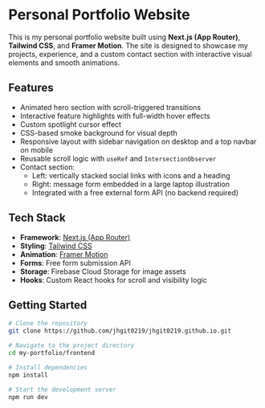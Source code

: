 # Personal Portfolio Website

This is my personal portfolio website built using **Next.js (App Router)**, **Tailwind CSS**, and **Framer Motion**. The site is designed to showcase my projects, experience, and a custom contact section with interactive visual elements and smooth animations.

## Features

- Animated hero section with scroll-triggered transitions
- Interactive feature highlights with full-width hover effects
- Custom spotlight cursor effect
- CSS-based smoke background for visual depth
- Responsive layout with sidebar navigation on desktop and a top navbar on mobile
- Reusable scroll logic with `useRef` and `IntersectionObserver`
- Contact section:
  - Left: vertically stacked social links with icons and a heading
  - Right: message form embedded in a large laptop illustration
  - Integrated with a free external form API (no backend required)

## Tech Stack

- **Framework**: [Next.js (App Router)](https://nextjs.org/)
- **Styling**: [Tailwind CSS](https://tailwindcss.com/)
- **Animation**: [Framer Motion](https://www.framer.com/motion/)
- **Forms**: Free form submission API
- **Storage**: Firebase Cloud Storage for image assets
- **Hooks**: Custom React hooks for scroll and visibility logic

## Getting Started

```bash
# Clone the repository
git clone https://github.com/jhgit0219/jhgit0219.github.io.git

# Navigate to the project directory
cd my-portfolio/frontend

# Install dependencies
npm install

# Start the development server
npm run dev
